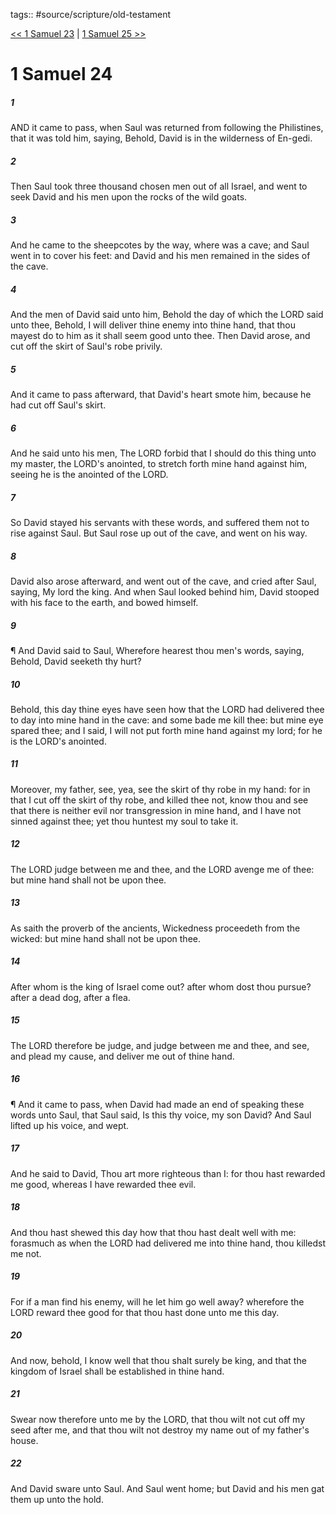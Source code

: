 tags:: #source/scripture/old-testament

[<< 1 Samuel 23](/old-testament/09_1_Samuel/1_Samuel_23.md) | [1 Samuel 25 >>](/old-testament/09_1_Samuel/1_Samuel_25.md)

# 1 Samuel 24

##### 1

AND it came to pass, when Saul was returned from following the Philistines, that it was told him, saying, Behold, David is in the wilderness of En-gedi.

##### 2

Then Saul took three thousand chosen men out of all Israel, and went to seek David and his men upon the rocks of the wild goats.

##### 3

And he came to the sheepcotes by the way, where was a cave; and Saul went in to cover his feet: and David and his men remained in the sides of the cave.

##### 4

And the men of David said unto him, Behold the day of which the LORD said unto thee, Behold, I will deliver thine enemy into thine hand, that thou mayest do to him as it shall seem good unto thee. Then David arose, and cut off the skirt of Saul's robe privily.

##### 5

And it came to pass afterward, that David's heart smote him, because he had cut off Saul's skirt.

##### 6

And he said unto his men, The LORD forbid that I should do this thing unto my master, the LORD's anointed, to stretch forth mine hand against him, seeing he is the anointed of the LORD.

##### 7

So David stayed his servants with these words, and suffered them not to rise against Saul. But Saul rose up out of the cave, and went on his way.

##### 8

David also arose afterward, and went out of the cave, and cried after Saul, saying, My lord the king. And when Saul looked behind him, David stooped with his face to the earth, and bowed himself.

##### 9

¶ And David said to Saul, Wherefore hearest thou men's words, saying, Behold, David seeketh thy hurt?

##### 10

Behold, this day thine eyes have seen how that the LORD had delivered thee to day into mine hand in the cave: and some bade me kill thee: but mine eye spared thee; and I said, I will not put forth mine hand against my lord; for he is the LORD's anointed.

##### 11

Moreover, my father, see, yea, see the skirt of thy robe in my hand: for in that I cut off the skirt of thy robe, and killed thee not, know thou and see that there is neither evil nor transgression in mine hand, and I have not sinned against thee; yet thou huntest my soul to take it.

##### 12

The LORD judge between me and thee, and the LORD avenge me of thee: but mine hand shall not be upon thee.

##### 13

As saith the proverb of the ancients, Wickedness proceedeth from the wicked: but mine hand shall not be upon thee.

##### 14

After whom is the king of Israel come out? after whom dost thou pursue? after a dead dog, after a flea.

##### 15

The LORD therefore be judge, and judge between me and thee, and see, and plead my cause, and deliver me out of thine hand.

##### 16

¶ And it came to pass, when David had made an end of speaking these words unto Saul, that Saul said, Is this thy voice, my son David? And Saul lifted up his voice, and wept.

##### 17

And he said to David, Thou art more righteous than I: for thou hast rewarded me good, whereas I have rewarded thee evil.

##### 18

And thou hast shewed this day how that thou hast dealt well with me: forasmuch as when the LORD had delivered me into thine hand, thou killedst me not.

##### 19

For if a man find his enemy, will he let him go well away? wherefore the LORD reward thee good for that thou hast done unto me this day.

##### 20

And now, behold, I know well that thou shalt surely be king, and that the kingdom of Israel shall be established in thine hand.

##### 21

Swear now therefore unto me by the LORD, that thou wilt not cut off my seed after me, and that thou wilt not destroy my name out of my father's house.

##### 22

And David sware unto Saul. And Saul went home; but David and his men gat them up unto the hold.

